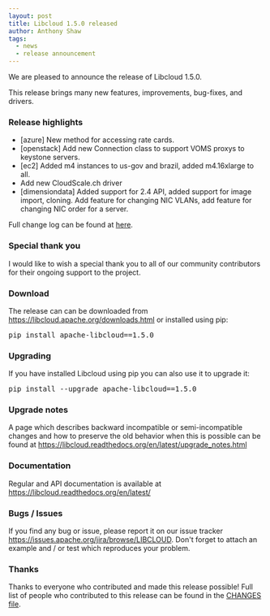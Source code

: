 ```yaml
---
layout: post
title: Libcloud 1.5.0 released
author: Anthony Shaw
tags:
  - news
  - release announcement
---
```


We are pleased to announce the release of Libcloud 1.5.0.

This release brings many new features, improvements, bug-fixes, and drivers.

### Release highlights

* [azure] New method for accessing rate cards.
* [openstack] Add new Connection class to support VOMS proxys to keystone
  servers.
* [ec2] Added m4 instances to us-gov and brazil, added m4.16xlarge to all.
* Add new CloudScale.ch driver
* [dimensiondata] Added support for 2.4 API, added support for image import,
  cloning. Add feature for changing NIC VLANs, add feature for changing NIC
  order for a server.


Full change log can be found at [here][1].

### Special thank you

I would like to wish a special thank you to all of our community contributors
for their ongoing support to the project.

### Download

The release can can be downloaded from
<https://libcloud.apache.org/downloads.html> or installed using pip:

<pre>
pip install apache-libcloud==1.5.0
</pre>

### Upgrading

If you have installed Libcloud using pip you can also use it to upgrade it:

<pre>
pip install --upgrade apache-libcloud==1.5.0
</pre>

### Upgrade notes

A page which describes backward incompatible or semi-incompatible
changes and how to preserve the old behavior when this is possible
can be found at <https://libcloud.readthedocs.org/en/latest/upgrade_notes.html>

### Documentation

Regular and API documentation is available at <https://libcloud.readthedocs.org/en/latest/>

### Bugs / Issues

If you find any bug or issue, please report it on our issue tracker
<https://issues.apache.org/jira/browse/LIBCLOUD>.
Don't forget to attach an example and / or test which reproduces your
problem.

### Thanks

Thanks to everyone who contributed and made this release possible! Full
list of people who contributed to this release can be found in the
[CHANGES file][1].

[1]: https://libcloud.readthedocs.org/en/latest/changelog.html
